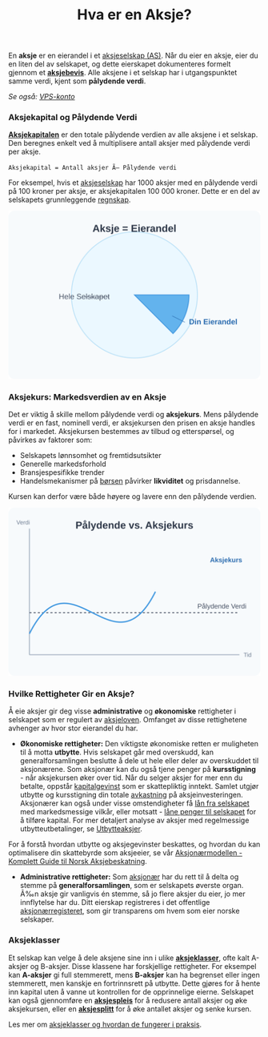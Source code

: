 ﻿---
title: "Hva er en Aksje?"
meta_title: "Hva er en Aksje?"
meta_description: 'En **aksje** er en eierandel i et [aksjeselskap (AS)](/blogs/regnskap/hva-er-et-aksjeselskap "Hva er et Aksjeselskap? Komplett Guide til Selskapsformen"). Når ...'
slug: hva-er-en-aksje
type: blog
layout: pages/single
---

En **aksje** er en eierandel i et [aksjeselskap (AS)](/blogs/regnskap/hva-er-et-aksjeselskap "Hva er et Aksjeselskap? Komplett Guide til Selskapsformen"). Når du eier en aksje, eier du en liten del av selskapet, og dette eierskapet dokumenteres formelt gjennom et [**aksjebevis**](/blogs/regnskap/hva-er-et-aksjebevis "Hva er et Aksjebevis? En Komplett Guide"). Alle aksjene i et selskap har i utgangspunktet samme verdi, kjent som **pålydende verdi**.

*Se også: [VPS-konto](/blogs/regnskap/vps-konto "VPS-konto - Oppbevaring av aksjer og verdipapirer i VPS")*

### Aksjekapital og Pålydende Verdi

**[Aksjekapitalen](/blogs/regnskap/hva-er-aksjekapital "Hva er Aksjekapital? Krav og Forklaring")** er den totale pålydende verdien av alle aksjene i et selskap. Den beregnes enkelt ved å multiplisere antall aksjer med pålydende verdi per aksje.

`Aksjekapital = Antall aksjer Ã— Pålydende verdi`

For eksempel, hvis et [aksjeselskap](/blogs/regnskap/hva-er-et-aksjeselskap "Hva er et Aksjeselskap? Komplett Guide til Selskapsformen") har 1000 aksjer med en pålydende verdi på 100 kroner per aksje, er aksjekapitalen 100 000 kroner. Dette er en del av selskapets grunnleggende [regnskap](/blogs/regnskap/hva-er-regnskap "Hva er Regnskap? En komplett guide").

![En illustrasjon som viser at en aksje er en eierandel i et selskap](aksje-eierandel.svg)

### Aksjekurs: Markedsverdien av en Aksje

Det er viktig å skille mellom pålydende verdi og **aksjekurs**. Mens pålydende verdi er en fast, nominell verdi, er aksjekursen den prisen en aksje handles for i markedet. Aksjekursen bestemmes av tilbud og etterspørsel, og påvirkes av faktorer som:

*   Selskapets lønnsomhet og fremtidsutsikter
*   Generelle markedsforhold
*   Bransjespesifikke trender
*   Handelsmekanismer på [børsen](/blogs/regnskap/bors "Hva er Børs? En Guide til Norsk Børs og Aksjehandel") påvirker **likviditet** og prisdannelse.

Kursen kan derfor være både høyere og lavere enn den pålydende verdien.

![En graf som viser forskjellen mellom pålydende verdi og den svingende aksjekursen](aksje-verdi.svg)

### Hvilke Rettigheter Gir en Aksje?

Å eie aksjer gir deg visse **administrative** og **økonomiske** rettigheter i selskapet som er regulert av [aksjeloven](/blogs/regnskap/hva-er-aksjeloven "Hva er Aksjeloven? Regler for Aksjeselskaper i Norge"). Omfanget av disse rettighetene avhenger av hvor stor eierandel du har.

*   **Økonomiske rettigheter:** Den viktigste økonomiske retten er muligheten til å motta **utbytte**. Hvis selskapet går med overskudd, kan generalforsamlingen beslutte å dele ut hele eller deler av overskuddet til aksjonærene. Som aksjonær kan du også tjene penger på **kursstigning** - når aksjekursen øker over tid. Når du selger aksjer for mer enn du betalte, oppstår [kapitalgevinst](/blogs/regnskap/hva-er-kapitalgevinst "Hva er Kapitalgevinst? Komplett Guide til Skatt og Regnskapsføring") som er skattepliktig inntekt. Samlet utgjør utbytte og kursstigning din totale [avkastning](/blogs/regnskap/hva-er-avkastning "Hva er Avkastning? Komplett Guide til Investeringsavkastning og Beregning") på aksjeinvesteringen. Aksjonærer kan også under visse omstendigheter få [lån fra selskapet](/blogs/regnskap/hva-er-aksjonaerlan-fra-as "Hva er Aksjonærlån fra AS? Regler, Skatt og Praktiske Råd") med markedsmessige vilkår, eller motsatt - [låne penger til selskapet](/blogs/regnskap/hva-er-aksjonaerlan-til-as "Hva er Aksjonærlån til AS? Finansiering, Skatt og Praktiske Råd") for å tilføre kapital.
    For mer detaljert analyse av aksjer med regelmessige utbytteutbetalinger, se [Utbytteaksjer](/blogs/regnskap/utbytteaksjer "Utbytteaksjer “ Guide til utbytteaksjer og utbytteavkastning").

For å forstå hvordan utbytte og aksjegevinster beskattes, og hvordan du kan optimalisere din skattebyrde som aksjeeier, se vår [Aksjonærmodellen - Komplett Guide til Norsk Aksjebeskatning](/blogs/regnskap/aksjonaermodellen-guide "Aksjonærmodellen - Komplett Guide til Norsk Aksjebeskatning").
*   **Administrative rettigheter:** Som [aksjonær](/blogs/regnskap/hva-er-en-aksjonaer "Hva er en Aksjonær? En Komplett Guide") har du rett til å delta og stemme på **generalforsamlingen**, som er selskapets øverste organ. Ã‰n aksje gir vanligvis én stemme, så jo flere aksjer du eier, jo mer innflytelse har du. Ditt eierskap registreres i det offentlige [aksjonærregisteret](/blogs/regnskap/hva-er-aksjonaerregisteret "Hva er Aksjonærregisteret? Komplett Guide til Norges Aksjonærregister"), som gir transparens om hvem som eier norske selskaper.

### Aksjeklasser

Et selskap kan velge å dele aksjene sine inn i ulike **[aksjeklasser](/blogs/regnskap/hva-er-aksjeklasser "Hva er Aksjeklasser? A-aksjer og B-aksjer Forklart")**, ofte kalt A-aksjer og B-aksjer. Disse klassene har forskjellige rettigheter. For eksempel kan **A-aksjer** gi full stemmerett, mens **B-aksjer** kan ha begrenset eller ingen stemmerett, men kanskje en fortrinnsrett på utbytte. Dette gjøres for å hente inn kapital uten å vanne ut kontrollen for de opprinnelige eierne. Selskapet kan også gjennomføre en **[aksjespleis](/blogs/regnskap/hva-er-aksjespleis "Hva er Aksjespleis? En Detaljert Guide")** for å redusere antall aksjer og øke aksjekursen, eller en **[aksjesplitt](/blogs/regnskap/hva-er-aksjesplitt "Hva er en Aksjesplitt? En Komplett Guide")** for å øke antallet aksjer og senke kursen.

Les mer om [aksjeklasser og hvordan de fungerer i praksis](/blogs/regnskap/hva-er-aksjeklasser "Hva er Aksjeklasser? A-aksjer og B-aksjer Forklart").










